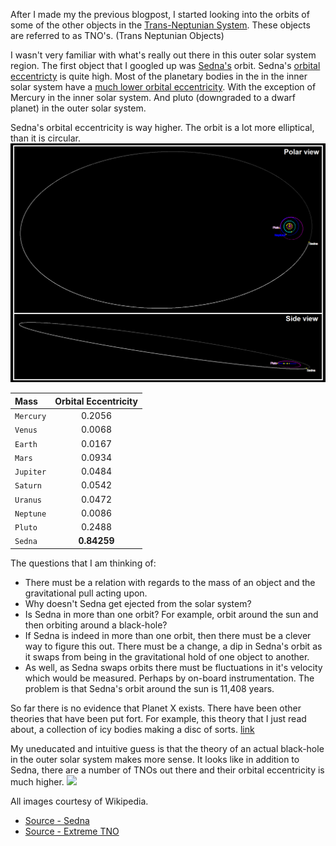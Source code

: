 After I made my the previous blogpost, I started looking into the orbits of some of the other objects in the [Trans-Neptunian System](https://en.wikipedia.org/wiki/Trans-Neptunian_object). These objects are referred to as TNO's. (Trans Neptunian Objects)

I wasn't very familiar with what's really out there in this outer solar system region. The first object that I googled up was [Sedna's](https://en.wikipedia.org/wiki/90377_Sedna) orbit. Sedna's [orbital eccentricty](https://en.wikipedia.org/wiki/Orbital_eccentricity) is quite high. Most of the planetary bodies in the in the inner solar system have a [much lower orbital eccentricity](https://nssdc.gsfc.nasa.gov/planetary/factsheet/). With the exception of Mercury in the inner solar system. And pluto (downgraded to a dwarf planet) in the outer solar system.     

Sedna's orbital eccentricity is way higher. The orbit is a lot more elliptical, than it is circular. 
<img src="/assets/images/sedna-orbit.png">

|  Mass  | Orbital Eccentricity  |
| :------------- | :-------------: |
| `Mercury` |0.2056| 
| `Venus` |0.0068| 
| `Earth` |0.0167| 
| `Mars` |0.0934| 
| `Jupiter` |0.0484| 
| `Saturn` |0.0542| 
| `Uranus` |0.0472|
| `Neptune` |0.0086|
| `Pluto` |0.2488| 
| `Sedna` |**0.84259**| 



The questions that I am thinking of:
* There must be a relation with regards to the mass of an object and the gravitational pull acting upon. 
* Why doesn't Sedna get ejected from the solar system?
* Is Sedna in more than one orbit? For example, orbit around the sun and then orbiting around a black-hole?
* If Sedna is indeed in more than one orbit, then there must be a clever way to figure this out. There must be a change, a dip in Sedna's orbit as it swaps from being in the gravitational hold of one object to another. 
* As well, as Sedna swaps orbits there must be fluctuations in it's velocity which would be measured. Perhaps by on-board instrumentation. The problem is that Sedna's orbit around the sun is 11,408 years. 

So far there is no evidence that Planet X exists. There have been other theories that have been put fort. For example, this theory that I just read about, a collection of icy bodies making a disc of sorts. [link](https://medium.com/predict/planet-nine-ruled-out-as-the-cause-of-outer-solar-system-mystery-orbits-9846266bd073)

My uneducated and intuitive guess is that the theory of an actual black-hole in the outer solar system makes more sense. It looks like in addition to Sedna, there are a number of TNOs out there and their orbital eccentricity is much higher.
<img src="/assets/images/tno-orbit.png">


All images courtesy of Wikipedia. 
* [Source - Sedna](https://en.wikipedia.org/wiki/90377_Sedna)
* [Source - Extreme TNO](https://en.wikipedia.org/wiki/Extreme_trans-Neptunian_object)

